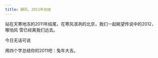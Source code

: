 ```yaml
---
title: 跟风，2011年总结
---
```


站在天寒地冻的2011年结尾，在寒风凛冽的北京，我们一起眺望传说中的2012，哪怕风 
雪已经离我们远去。














今日无话可说

用四个字总结你的2011吧：兔年大吉。
